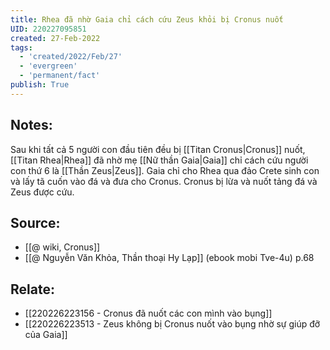 ```yaml
---
title: Rhea đã nhờ Gaia chỉ cách cứu Zeus khỏi bị Cronus nuốt
UID: 220227095851
created: 27-Feb-2022
tags:
  - 'created/2022/Feb/27'
  - 'evergreen'
  - 'permanent/fact'
publish: True
---
```

## Notes:
Sau khi tất cả 5 người con đầu tiên đều bị [[Titan Cronus|Cronus]] nuốt, [[Titan Rhea|Rhea]] đã nhờ mẹ [[Nữ thần Gaia|Gaia]] chỉ cách cứu người con thứ 6 là [[Thần Zeus|Zeus]]. Gaia chỉ cho Rhea qua đảo Crete sinh con và lấy tã cuốn vào đá và đưa cho Cronus. Cronus bị lừa và nuốt tảng đá và Zeus được cứu.

## Source:
- [[@ wiki, Cronus]]
- [[@ Nguyễn Văn Khỏa, Thần thoại Hy Lạp]] (ebook mobi Tve-4u) p.68
## Relate:
- [[220226223156 - Cronus đã nuốt các con mình vào bụng]]
- [[220226223513 - Zeus không bị Cronus nuốt vào bụng nhờ sự giúp đỡ của Gaia]]